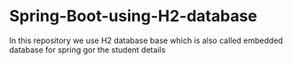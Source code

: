 # Spring-Boot-using-H2-database
In this repository we use H2 database base which is also called embedded database for spring gor the student details 
